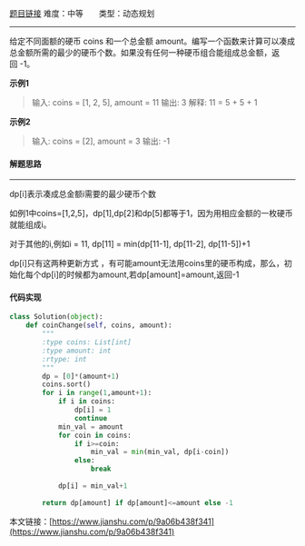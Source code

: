  [题目链接](https://leetcode-cn.com/problems/coin-change/)
难度：中等          &nbsp;&nbsp;&nbsp;&nbsp;&nbsp;&nbsp;类型：动态规划 
***
 给定不同面额的硬币 coins 和一个总金额 amount。编写一个函数来计算可以凑成总金额所需的最少的硬币个数。如果没有任何一种硬币组合能组成总金额，返回 -1。
 
**示例1**
> 输入: coins = [1, 2, 5], amount = 11
输出: 3 
解释: 11 = 5 + 5 + 1

**示例2**
>输入: coins = [2], amount = 3
输出: -1

#### 解题思路
***
 dp[i]表示凑成总金额i需要的最少硬币个数

如例1中coins=[1,2,5]，dp[1],dp[2]和dp[5]都等于1，因为用相应金额的一枚硬币就能组成i。

对于其他的i,例如i = 11, dp[11] = min(dp[11-1], dp[11-2], dp[11-5])+1

dp[i]只有这两种更新方式 ，有可能amount无法用coins里的硬币构成，那么，初始化每个dp[i]的时候都为amount,若dp[amount]=amount,返回-1



#### 代码实现
```python
class Solution(object):
    def coinChange(self, coins, amount):
        """
        :type coins: List[int]
        :type amount: int
        :rtype: int
        """
        dp = [0]*(amount+1)
        coins.sort()
        for i in range(1,amount+1):
            if i in coins:
                dp[i] = 1
                continue
            min_val = amount
            for coin in coins:
                if i>=coin:
                    min_val = min(min_val, dp[i-coin])
                else:
                    break
            
            dp[i] = min_val+1 
        
        return dp[amount] if dp[amount]<=amount else -1
```

本文链接：[https://www.jianshu.com/p/9a06b438f341](https://www.jianshu.com/p/9a06b438f341)
